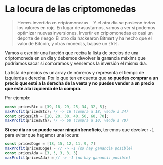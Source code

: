 # La locura de las criptomonedas

> Hemos invertido en criptomonedas... Y el otro día se pusieron todos los valores en rojo. En lugar de asustarnos, vamos a ver si podemos optimizar nuevas inversiones.
Invertir en criptomonedas es casi un deporte de riesgo. El otro día hackearon Bitmart y ha hecho que el valor de Bitcoin, y otras monedas, bajase un 25%.

Vamos a escribir una función que reciba la lista de precios de una criptomoneda en un día y debemos devolver la ganancia máxima que podríamos sacar si compramos y vendemos la inversión el mismo día.

La lista de precios es un array de números y representa el tiempo de izquierda a derecha. Por lo que ten en cuenta que **no puedes comprar a un precio que esté a la derecha de la venta y no puedes vender a un precio que esté a la izquierda de la compra**.

Por ejemplo:

```js
const pricesBtc = [39, 18, 29, 25, 34, 32, 5];
maxProfit(pricesBtc); // -> 16 (compra a 18, vende a 34)
const pricesEth = [10, 20, 30, 40, 50, 60, 70];
maxProfit(pricesEth); // -> 60 (compra a 10, vende a 70)
```

**Si ese día no se puede sacar ningún beneficio**, tenemos que devolver `-1` para evitar que hagamos una locura:

```js
const pricesDoge = [18, 15, 12, 11, 9, 7]
maxProfit(pricesDoge) = // -> -1 (no hay ganancia posible)
const pricesAda = [3, 3, 3, 3, 3]
maxProfit(pricesAda) = // -> -1 (no hay ganancia posible)
```